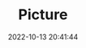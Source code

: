 ---
weight: 1
images:
- /images/edited/233.jpeg
title: Picture
date: 2022-10-13 20:41:44
tags: [luminar neo,work,FE 28-70mm F3.5-5.6 OSS,ILCE-7M3,32.0,person]
---